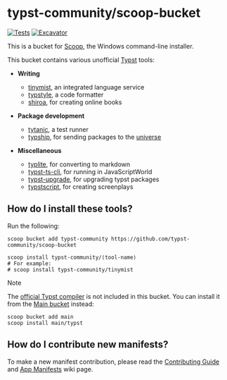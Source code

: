 # typst-community/scoop-bucket

[![Tests](https://github.com/typst-community/scoop-bucket/actions/workflows/ci.yml/badge.svg)](https://github.com/typst-community/scoop-bucket/actions/workflows/ci.yml)
[![Excavator](https://github.com/typst-community/scoop-bucket/actions/workflows/excavator.yml/badge.svg)](https://github.com/typst-community/scoop-bucket/actions/workflows/excavator.yml)

This is a bucket for [Scoop](https://scoop.sh), the Windows command-line installer.

This bucket contains various unofficial [Typst](https://typst.app/) tools:

- **Writing**

  - [tinymist](https://myriad-dreamin.github.io/tinymist/), an integrated language service
  - [typstyle](https://typstyle-rs.github.io/typstyle/), a code formatter
  - [shiroa](https://myriad-dreamin.github.io/shiroa/), for creating online books

- **Package development**

   - [tytanic](https://typst-community.github.io/tytanic/), a test runner
   - [typship](https://github.com/sjfhsjfh/typship), for sending packages to the [universe](https://typst.app/universe/)

- **Miscellaneous**

   - [typlite](https://crates.io/crates/typlite), for converting to markdown
   - [typst-ts-cli](https://myriad-dreamin.github.io/typst.ts/cookery/guide/compiler/ts-cli.html), for running in JavaScriptWorld
   - [typst-upgrade](https://github.com/Coekjan/typst-upgrade), for upgrading typst packages
   - [typstscript](https://github.com/ChaseRensberger/typstscript), for creating screenplays

## How do I install these tools?

Run the following:

```pwsh
scoop bucket add typst-community https://github.com/typst-community/scoop-bucket

scoop install typst-community/⟨tool-name⟩
# For example:
# scoop install typst-community/tinymist
```

> [!NOTE]
>
> The [official Typst compiler](https://github.com/typst/typst/) is not included in this bucket. You can install it from the [Main bucket](https://github.com/ScoopInstaller/Main/) instead:
>
> ```pwsh
> scoop bucket add main
> scoop install main/typst
> ```

## How do I contribute new manifests?

To make a new manifest contribution, please read the [Contributing
Guide](https://github.com/ScoopInstaller/.github/blob/main/.github/CONTRIBUTING.md)
and [App Manifests](https://github.com/ScoopInstaller/Scoop/wiki/App-Manifests)
wiki page.
